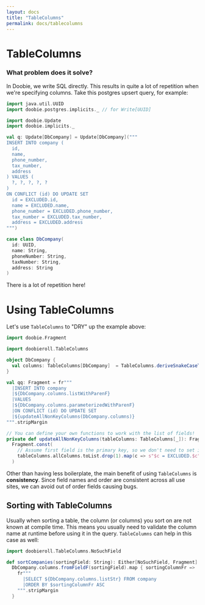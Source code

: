 ```yaml
---
layout: docs
title: "TableColumns"
permalink: docs/tablecolumns
---
```


# TableColumns

### What problem does it solve?

In Doobie, we write SQL directly. This results in quite a lot of repetition when we're specifying columns.
Take this postgres upsert query, for example:

```scala mdoc:invisible
import java.util.UUID
import doobie.postgres.implicits._ // for Write[UUID]
```

```scala mdoc:silent
import doobie.Update
import doobie.implicits._

val q: Update[DbCompany] = Update[DbCompany]("""
INSERT INTO company (
  id,
  name,
  phone_number,
  tax_number,
  address
) VALUES (
  ?, ?, ?, ?, ?
)
ON CONFLICT (id) DO UPDATE SET
  id = EXCLUDED.id,
  name = EXCLUDED.name,
  phone_number = EXCLUDED.phone_number,
  tax_number = EXCLUDED.tax_number,
  address = EXCLUDED.address
""")

case class DbCompany(
  id: UUID,
  name: String,
  phoneNumber: String,
  taxNumber: String,
  address: String
)
```

There is a lot of repetition here!

# Using TableColumns

Let's use `TableColumns` to "DRY" up the example above:

```scala mdoc:invisible
import doobie.Fragment
```

```scala mdoc:silent
import doobieroll.TableColumns

object DbCompany {
  val columns: TableColumns[DbCompany]  = TableColumns.deriveSnakeCaseTableColumns(tableName = "company")
}
```

```scala mdoc
val qq: Fragment = fr"""
  |INSERT INTO company
  |${DbCompany.columns.listWithParenF}
  |VALUES
  |${DbCompany.columns.parameterizedWithParenF}
  |ON CONFLICT (id) DO UPDATE SET
  |${updateAllNonKeyColumns(DbCompany.columns)}
""".stripMargin

// You can define your own functions to work with the list of fields!
private def updateAllNonKeyColumns(tableColumns: TableColumns[_]): Fragment =
  Fragment.const(
    // Assume first field is the primary key, so we don't need to set it
    tableColumns.allColumns.toList.drop(1).map(c => s"$c = EXCLUDED.$c").mkString(", ")
  )
```

Other than having less boilerplate, the main benefit of using `TableColumns` is **consistency**.
Since field names and order are consistent across all use sites, we can avoid out of order fields
causing bugs.

## Sorting with TableColumns

Usually when sorting a table, the column (or columns) you sort on are not known at compile time. This means you usually need to validate the column name at runtime before using it in the query.
`TableColumns` can help in this case as well:

```scala mdoc:invisible
import doobieroll.TableColumns.NoSuchField
```

```scala mdoc
def sortCompanies(sortingField: String): Either[NoSuchField, Fragment] =
  DbCompany.columns.fromFieldF(sortingField).map { sortingColumnFr =>
    fr"""
      |SELECT ${DbCompany.columns.listStr} FROM company
      |ORDER BY $sortingColumnFr ASC
    """.stripMargin
  }
```
